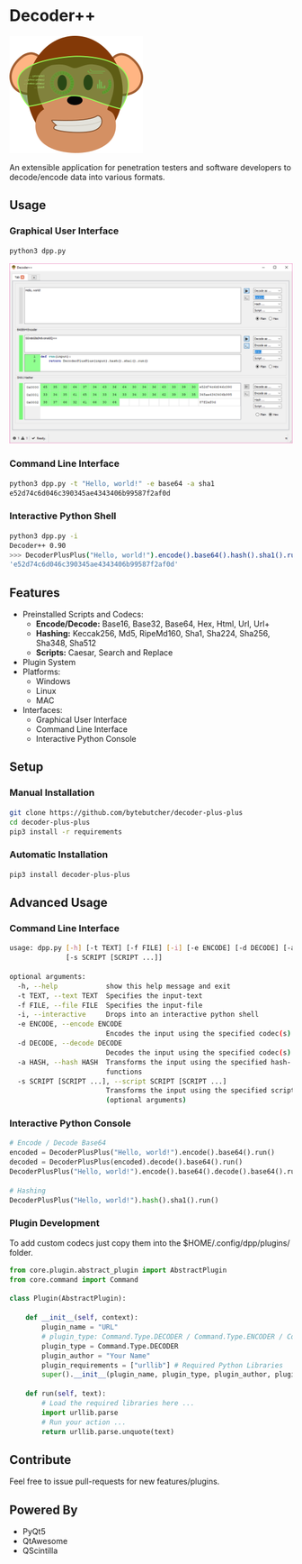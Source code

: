 # Decoder++

![Decoder++ Logo](decoder-plus-plus/dpp.png)

An extensible application for penetration testers and software developers to decode/encode data into various formats.  


## Usage

### Graphical User Interface

```bash
python3 dpp.py
```

![Decoder++ Screenshot](images/dpp-screenshot-001.png)

### Command Line Interface

```bash
python3 dpp.py -t "Hello, world!" -e base64 -a sha1
e52d74c6d046c390345ae4343406b99587f2af0d
```

### Interactive Python Shell

```bash
python3 dpp.py -i
Decoder++ 0.90
>>> DecoderPlusPlus("Hello, world!").encode().base64().hash().sha1().run()
'e52d74c6d046c390345ae4343406b99587f2af0d'
```

## Features

* Preinstalled Scripts and Codecs:
    * **Encode/Decode:** Base16, Base32, Base64, Hex, Html, Url, Url+
    * **Hashing:** Keccak256, Md5, RipeMd160, Sha1, Sha224, Sha256, Sha348, Sha512
    * **Scripts:** Caesar, Search and Replace
* Plugin System
* Platforms:
    * Windows
    * Linux
    * MAC
* Interfaces:
    * Graphical User Interface
    * Command Line Interface
    * Interactive Python Console    

## Setup

### Manual Installation
```bash
git clone https://github.com/bytebutcher/decoder-plus-plus
cd decoder-plus-plus
pip3 install -r requirements
```

### Automatic Installation
```bash
pip3 install decoder-plus-plus
```

## Advanced Usage

### Command Line Interface
```bash
usage: dpp.py [-h] [-t TEXT] [-f FILE] [-i] [-e ENCODE] [-d DECODE] [-a HASH]
              [-s SCRIPT [SCRIPT ...]]

optional arguments:
  -h, --help            show this help message and exit
  -t TEXT, --text TEXT  Specifies the input-text
  -f FILE, --file FILE  Specifies the input-file
  -i, --interactive     Drops into an interactive python shell
  -e ENCODE, --encode ENCODE
                        Encodes the input using the specified codec(s).
  -d DECODE, --decode DECODE
                        Decodes the input using the specified codec(s)
  -a HASH, --hash HASH  Transforms the input using the specified hash-
                        functions
  -s SCRIPT [SCRIPT ...], --script SCRIPT [SCRIPT ...]
                        Transforms the input using the specified script
                        (optional arguments)
```

### Interactive Python Console

```python
# Encode / Decode Base64
encoded = DecoderPlusPlus("Hello, world!").encode().base64().run()
decoded = DecoderPlusPlus(encoded).decode().base64().run()
DecoderPlusPlus("Hello, world!").encode().base64().decode().base64().run() == "Hello, world!"

# Hashing
DecoderPlusPlus("Hello, world!").hash().sha1().run()
```

### Plugin Development

To add custom codecs just copy them into the $HOME/.config/dpp/plugins/ folder. 

```python
from core.plugin.abstract_plugin import AbstractPlugin
from core.command import Command

class Plugin(AbstractPlugin):

    def __init__(self, context):
        plugin_name = "URL"
        # plugin_type: Command.Type.DECODER / Command.Type.ENCODER / Command.Type.HASHER / Command.Type.SCRIPT 
        plugin_type = Command.Type.DECODER
        plugin_author = "Your Name"
        plugin_requirements = ["urllib"] # Required Python Libraries
        super().__init__(plugin_name, plugin_type, plugin_author, plugin_requirements)

    def run(self, text):
        # Load the required libraries here ...
        import urllib.parse
        # Run your action ...
        return urllib.parse.unquote(text)
```

## Contribute

Feel free to issue pull-requests for new features/plugins.

## Powered By

* PyQt5
* QtAwesome
* QScintilla
